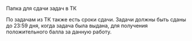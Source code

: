 Папка для сдачи задач в ТК

По задачам из ТК также есть сроки сдачи. Задачи должны быть сданы до 23:59 дня, когда задача была выдана, для получения положительного балла за данную работу.